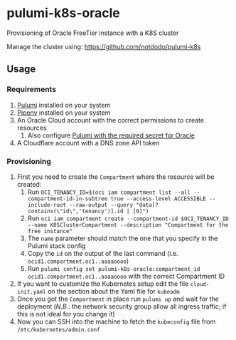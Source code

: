 # pulumi-k8s-oracle

Provisioning of Oracle FreeTier instance with a K8S cluster

Manage the cluster using: https://github.com/notdodo/pulumi-k8s

## Usage

### Requirements

1. [Pulumi](https://www.pulumi.com/docs/get-started/install/) installed on your system
2. [Pipenv](https://pipenv.pypa.io/en/latest/) installed on your system
3. An Oracle Cloud account with the correct permissions to create resources
   1. Also configure [Pulumi with the required secret for Oracle](https://www.pulumi.com/registry/packages/oci/installation-configuration/)
2. A Cloudflare account with a DNS zone API token

### Provisioning

1. First you need to create the `Compartment` where the resource will be created:
   1. Run `OCI_TENANCY_ID=$(oci iam compartment list --all --compartment-id-in-subtree true --access-level ACCESSIBLE --include-root --raw-output --query "data[?contains(\"id\",'tenancy')].id | [0]")`
   2. Run `oci iam compartment create --compartment-id $OCI_TENANCY_ID --name K8SClusterCompartment --description "Compartment for the free instance"`
   3. The `name` parameter should match the one that you specify in the Pulumi stack config
   4. Copy the `id` on the output of the last command (i.e. `ocid1.compartment.oc1..aaaaoooo`)
   5. Run `pulumi config set pulumi-k8s-oracle:compartment_id ocid1.compartment.oc1..aaaaoooo` with the correct Compartment ID
2. If you want to customize the Kubernetes setup edit the file `cloud-init.yaml` on the section about the Yaml file for `kubeadm`
3. Once you got the `Compartment` in place run `pulumi up` and wait for the deployment (_N.B._: the network security group allow all ingress traffic; if this is not ideal for you change it)
4. Now you can SSH into the machine to fetch the `kubeconfig` file from `/etc/kubernetes/admin.conf`
